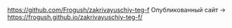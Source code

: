 https://github.com/Frogush/zakrivayuschiy-teg-f
Опубликованный сайт -> https://frogush.github.io/zakrivayuschiy-teg-f/